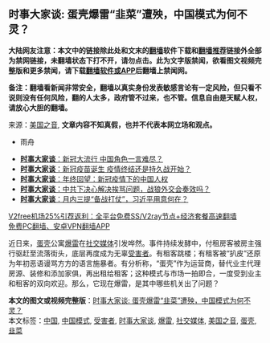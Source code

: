  <h2>时事大家谈: 蛋壳爆雷“韭菜”遭殃，中国模式为何不灵？</h2> <p class="notice"><b>大陆网友注意：本文中的链接除此处和文末的<a href="https://github.com/bannedbook/fanqiang" >翻墙</a>软件下载和<a href="https://github.com/killgcd/justmysocks/blob/master/README.md">翻墙推荐</a>链接外全部为禁网链接，未翻墙状态下打不开，请勿点击。此为文字版禁闻，欲看图文视频完整版和更多禁闻，请下载<a href="https://github.com/bannedbook/fanqiang">翻墙软件或APP</a>后翻墙上禁闻网。</p><p>备注：翻墙看新闻非常安全，翻墙以真实身份发表敏感言论有一定风险，但只看不说则没有任何风险，翻的人太多，政府管不过来，也不管。信息自由是天赋人权，请放心大胆的翻墙。</b></p>  <div class="entry"> <p>来源：<a href="https://www.bannedbook.org/bnews/tag/%e7%be%8e%e5%9b%bd%e4%b9%8b%e9%9f%b3/" class="st_tag internal_tag" rel="tag" title="标签 美国之音 下的日志">美国之音</a>, <strong>文章内容不知真假，也并不代表本网立场和观点。</strong></p> <ul> <li> 雨舟 </li> </ul> <p><figure></figure> </p>  <p><figure class="op-interactive"></figure> </p> <ul class='op-related-articles' title='相关阅读'> <li><a href='https://www.bannedbook.org/bnews/comments/20201216/1449116.html' target='_blank'><b>时事大家谈</b>：新冠大流行 中国角色一言难尽？</a></li> <li><a href='https://www.bannedbook.org/bnews/comments/20201216/1449115.html' target='_blank'><b>时事大家谈</b>：新冠疫苗诞生 疫情终结还是持久战开始？</a></li> <li><a href='https://www.bannedbook.org/bnews/comments/20201216/1449114.html' target='_blank'><b>时事大家谈</b>：年终回望：新冠疫情下的中国人权</a></li> <li><a href='https://www.bannedbook.org/bnews/comments/20201216/1449113.html' target='_blank'><b>时事大家谈</b>：中共下决心解决挨骂问题，战狼外交会奏效吗？</a></li> <li><a href='https://www.bannedbook.org/bnews/comments/20201216/1449111.html' target='_blank'><b>时事大家谈</b>：月内三提“备战打仗”，习近平用意何在？</a></li> </ul> <p class="texttj"> <a href="https://github.com/bannedbook/fanqiang/wiki/V2ray%E6%9C%BA%E5%9C%BA" target="_blank">V2free机场25%引荐返利：全平台免费SS/V2ray节点+经济套餐高速翻墙</a><br/> <a href="https://github.com/bannedbook/fanqiang/wiki/%E7%A6%81%E9%97%BB%E7%BD%91%E5%AE%89%E5%8D%93%E7%BF%BB%E5%A2%99%E6%96%B0%E9%97%BBAPP" target="_blank">免费PC翻墙、安卓VPN翻墙APP</a></p><p >近日来，<a href="https://www.bannedbook.org/bnews/tag/%E8%9B%8B%E5%A3%B3/" class="st_tag internal_tag" rel="tag" title="标签 蛋壳 下的日志">蛋壳</a>公寓<a href="https://www.bannedbook.org/bnews/tag/%E7%88%86%E9%9B%B7/" class="st_tag internal_tag" rel="tag" title="标签 爆雷 下的日志">爆雷</a>在<a href="https://www.bannedbook.org/bnews/tag/%e7%a4%be%e4%ba%a4%e5%aa%92%e4%bd%93/" class="st_tag internal_tag" rel="tag" title="标签 社交媒体 下的日志">社交媒体</a>引发哗然。事件持续发酵中，付租房客被房主强行驱赶至流落街头，底层再度成为无辜<a href="https://www.bannedbook.org/bnews/tag/%e5%8f%97%e5%ae%b3%e8%80%85/" class="st_tag internal_tag" rel="tag" title="标签 受害者 下的日志">受害者</a>。有租客跳楼；有租客被“扒皮”还原为年初恶语谩骂方方的语言施暴者。有分析称，“蛋壳”作为运营商，替代业主代理房源、装修和添加家俱，再出租给租客；这种模式与市场一拍即合，一度受到业主和租客的双向欢迎。那么，它现在爆雷，是其中哪些机关出了问题？</p> <a name='sharetosocial'></a>       <div><b>本文的图文或视频完整版</b>：<a href='https://www.bannedbook.org/bnews/comments/20201216/1449112.html'>时事大家谈: 蛋壳爆雷“韭菜”遭殃，中国模式为何不灵？</a></div>  </div><!--END ENTRY--> <div class="postfooter"> <div>本文标签：<a href="https://www.bannedbook.org/bnews/tag/%E4%B8%AD%E5%9B%BD/" rel="tag">中国</a>, <a href="https://www.bannedbook.org/bnews/tag/%E4%B8%AD%E5%9B%BD%E6%A8%A1%E5%BC%8F/" rel="tag">中国模式</a>, <a href="https://www.bannedbook.org/bnews/tag/%e5%8f%97%e5%ae%b3%e8%80%85/" rel="tag">受害者</a>, <a href="https://www.bannedbook.org/bnews/tag/%e6%97%b6%e4%ba%8b%e5%a4%a7%e5%ae%b6%e8%b0%88/" rel="tag">时事大家谈</a>, <a href="https://www.bannedbook.org/bnews/tag/%E7%88%86%E9%9B%B7/" rel="tag">爆雷</a>, <a href="https://www.bannedbook.org/bnews/tag/%e7%a4%be%e4%ba%a4%e5%aa%92%e4%bd%93/" rel="tag">社交媒体</a>, <a href="https://www.bannedbook.org/bnews/tag/%e7%be%8e%e5%9b%bd%e4%b9%8b%e9%9f%b3/" rel="tag">美国之音</a>, <a href="https://www.bannedbook.org/bnews/tag/%E8%9B%8B%E5%A3%B3/" rel="tag">蛋壳</a>, <a href="https://www.bannedbook.org/bnews/tag/%e9%9f%ad%e8%8f%9c/" rel="tag">韭菜</a></div>  </div><!--END POSTFOOTER--> 